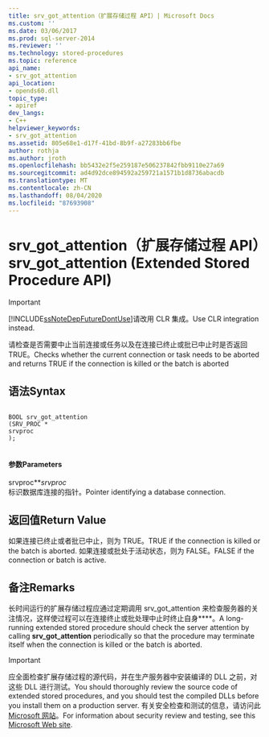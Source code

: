 ```yaml
---
title: srv_got_attention（扩展存储过程 API）| Microsoft Docs
ms.custom: ''
ms.date: 03/06/2017
ms.prod: sql-server-2014
ms.reviewer: ''
ms.technology: stored-procedures
ms.topic: reference
api_name:
- srv_got_attention
api_location:
- opends60.dll
topic_type:
- apiref
dev_langs:
- C++
helpviewer_keywords:
- srv_got_attention
ms.assetid: 805e68e1-d17f-41bd-8b9f-a27283bb6fbe
author: rothja
ms.author: jroth
ms.openlocfilehash: bb5432e2f5e259187e506237842fbb9110e27a69
ms.sourcegitcommit: ad4d92dce894592a259721a1571b1d8736abacdb
ms.translationtype: MT
ms.contentlocale: zh-CN
ms.lasthandoff: 08/04/2020
ms.locfileid: "87693908"
---
```

# <a name="srv_got_attention-extended-stored-procedure-api"></a><span data-ttu-id="d3abf-102">srv_got_attention（扩展存储过程 API）</span><span class="sxs-lookup"><span data-stu-id="d3abf-102">srv_got_attention (Extended Stored Procedure API)</span></span>
    
> [!IMPORTANT]  
>  [!INCLUDE[ssNoteDepFutureDontUse](../../includes/ssnotedepfuturedontuse-md.md)]<span data-ttu-id="d3abf-103">请改用 CLR 集成。</span><span class="sxs-lookup"><span data-stu-id="d3abf-103">Use CLR integration instead.</span></span>  
  
 <span data-ttu-id="d3abf-104">请检查是否需要中止当前连接或任务以及在连接已终止或批已中止时是否返回 TRUE。</span><span class="sxs-lookup"><span data-stu-id="d3abf-104">Checks whether the current connection or task needs to be aborted and returns TRUE if the connection is killed or the batch is aborted</span></span>  
  
## <a name="syntax"></a><span data-ttu-id="d3abf-105">语法</span><span class="sxs-lookup"><span data-stu-id="d3abf-105">Syntax</span></span>  
  
```  
  
BOOL srv_got_attention  
(SRV_PROC *  
srvproc  
);  
  
```  
  
#### <a name="parameters"></a><span data-ttu-id="d3abf-106">参数</span><span class="sxs-lookup"><span data-stu-id="d3abf-106">Parameters</span></span>  
 <span data-ttu-id="d3abf-107">srvproc\*\*</span><span class="sxs-lookup"><span data-stu-id="d3abf-107">*srvproc*</span></span>  
 <span data-ttu-id="d3abf-108">标识数据库连接的指针。</span><span class="sxs-lookup"><span data-stu-id="d3abf-108">Pointer identifying a database connection.</span></span>  
  
## <a name="return-value"></a><span data-ttu-id="d3abf-109">返回值</span><span class="sxs-lookup"><span data-stu-id="d3abf-109">Return Value</span></span>  
 <span data-ttu-id="d3abf-110">如果连接已终止或者批已中止，则为 TRUE。</span><span class="sxs-lookup"><span data-stu-id="d3abf-110">TRUE if the connection is killed or the batch is aborted.</span></span> <span data-ttu-id="d3abf-111">如果连接或批处于活动状态，则为 FALSE。</span><span class="sxs-lookup"><span data-stu-id="d3abf-111">FALSE if the connection or batch is active.</span></span>  
  
## <a name="remarks"></a><span data-ttu-id="d3abf-112">备注</span><span class="sxs-lookup"><span data-stu-id="d3abf-112">Remarks</span></span>  
 <span data-ttu-id="d3abf-113">长时间运行的扩展存储过程应通过定期调用 srv_got_attention 来检查服务器的关注情况，这样使过程可以在连接终止或批处理中止时终止自身\*\*\*\*。</span><span class="sxs-lookup"><span data-stu-id="d3abf-113">A long-running extended stored procedure should check the server attention by calling **srv_got_attention** periodically so that the procedure may terminate itself when the connection is killed or the batch is aborted.</span></span>  
  
> [!IMPORTANT]  
>  <span data-ttu-id="d3abf-114">应全面检查扩展存储过程的源代码，并在生产服务器中安装编译的 DLL 之前，对这些 DLL 进行测试。</span><span class="sxs-lookup"><span data-stu-id="d3abf-114">You should thoroughly review the source code of extended stored procedures, and you should test the compiled DLLs before you install them on a production server.</span></span> <span data-ttu-id="d3abf-115">有关安全检查和测试的信息，请访问此 [Microsoft 网站](https://go.microsoft.com/fwlink/?LinkID=54761&amp;clcid=0x409https://msdn.microsoft.com/security/)。</span><span class="sxs-lookup"><span data-stu-id="d3abf-115">For information about security review and testing, see this [Microsoft Web site](https://go.microsoft.com/fwlink/?LinkID=54761&amp;clcid=0x409https://msdn.microsoft.com/security/).</span></span>  
  
  
